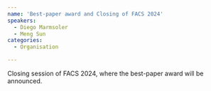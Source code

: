 ```yaml
---
name: 'Best-paper award and Closing of FACS 2024'
speakers:
  - Diego Marmsoler
  - Meng Sun
categories:
  - Organisation

---
```



Closing session of FACS 2024, where the best-paper award will be announced.
